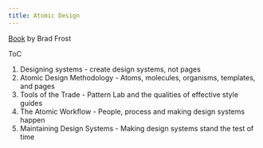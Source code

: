 ```yaml
---
title: Atomic Design
---
```

[Book](https://atomicdesign.bradfrost.com/table-of-contents/) by Brad Frost

ToC

1. Designing systems - create design systems, not pages
2. Atomic Design Methodology - Atoms, molecules, organisms, templates, and pages
3. Tools of the Trade - Pattern Lab and the qualities of effective style guides
4. The Atomic Workflow - People, process and making design systems happen
5. Maintaining Design Systems - Making design systems stand the test of time